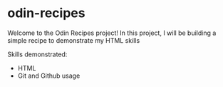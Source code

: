 # odin-recipes

Welcome to the Odin Recipes project! In this project, I will be building a simple recipe to demonstrate my HTML skills

Skills demonstrated:
- HTML
- Git and Github usage

